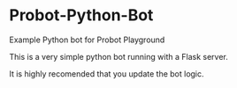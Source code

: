 # Probot-Python-Bot
Example Python bot for Probot Playground

This is a very simple python bot running with a Flask server.

It is highly recomended that you update the bot logic.
